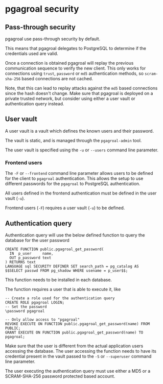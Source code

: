 # pgagroal security

## Pass-through security

pgagroal use pass-through security by default.

This means that pgagroal delegates to PostgreSQL to determine if the credentials used are valid.

Once a connection is obtained pgagroal will replay the previous communication sequence to verify
the new client. This only works for connections using `trust`, `password` or `md5` authentication
methods, so `scram-sha-256` based connections are not cached.

Note, that this can lead to replay attacks against the `md5` based connections since the hash
doesn't change. Make sure that pgagroal is deployed on a private trusted network, but consider
using either a user vault or authentication query instead.

## User vault

A user vault is a vault which defines the known users and their password.

The vault is static, and is managed through the `pgagroal-admin` tool.

The user vault is specified using the `-u` or `--users` command line parameter.

### Frontend users

The `-F` or `--frontend` command line parameter allows users to be defined for the client to
`pgagroal` authentication. This allows the setup to use different passwords for the `pgagroal` to
PostgreSQL authentication.

All users defined in the frontend authentication must be defined in the user vault (`-u`).

Frontend users (`-F`) requires a user vault (`-u`) to be defined.

## Authentication query

Authentication query will use the below defined function to query the database
for the user password

```
CREATE FUNCTION public.pgagroal_get_password(
  IN  p_user     name,
  OUT p_password text
) RETURNS text
LANGUAGE sql SECURITY DEFINER SET search_path = pg_catalog AS
$$SELECT passwd FROM pg_shadow WHERE usename = p_user$$;
```

This function needs to be installed in each database.

The function requires a user that is able to execute it, like

```
-- Create a role used for the authentication query
CREATE ROLE pgagroal LOGIN;
-- Set the password
\password pgagroal

-- Only allow access to "pgagroal"
REVOKE EXECUTE ON FUNCTION public.pgagroal_get_password(name) FROM PUBLIC;
GRANT EXECUTE ON FUNCTION public.pgagroal_get_password(name) TO pgagroal;
```

Make sure that the user is different from the actual application users accessing
the database. The user accessing the function needs to have its credential present
in the vault passed to the `-S` or `--superuser` command line parameter.

The user executing the authentication query must use either a MD5 or a SCRAM-SHA-256
password protected based account.
